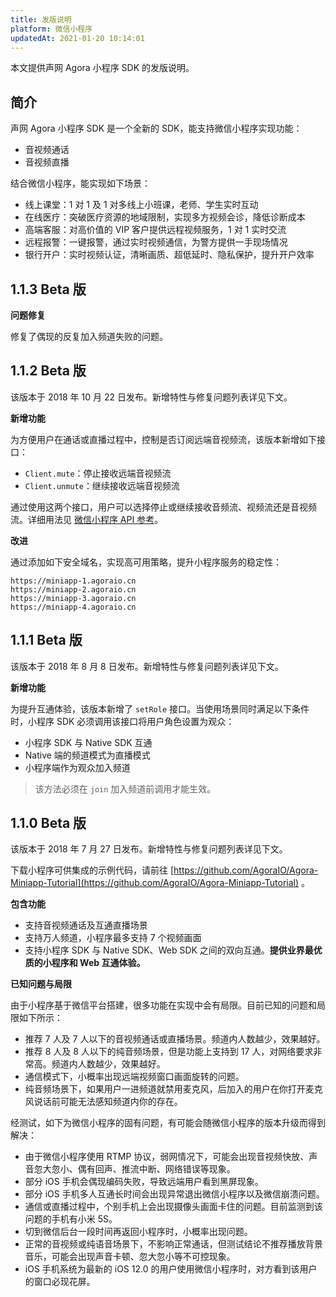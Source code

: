 ```yaml
---
title: 发版说明
platform: 微信小程序
updatedAt: 2021-01-20 10:14:01
---
```


本文提供声网 Agora 小程序 SDK 的发版说明。

## **简介**

声网 Agora 小程序 SDK 是一个全新的 SDK，能支持微信小程序实现功能：

- 音视频通话
- 音视频直播

结合微信小程序，能实现如下场景：

- 线上课堂：1 对 1 及 1 对多线上小班课，老师、学生实时互动
- 在线医疗：突破医疗资源的地域限制，实现多方视频会诊，降低诊断成本
- 高端客服：对高价值的 VIP 客户提供远程视频服务，1 对 1 实时交流
- 远程报警：一键报警，通过实时视频通信，为警方提供一手现场情况
- 银行开户：实时视频认证，清晰画质、超低延时、隐私保护，提升开户效率

## **1.1.3 Beta 版**

**问题修复**

修复了偶现的反复加入频道失败的问题。

## **1.1.2 Beta 版**

该版本于 2018 年 10 月 22 日发布。新增特性与修复问题列表详见下文。

**新增功能**

为方便用户在通话或直播过程中，控制是否订阅远端音视频流，该版本新增如下接口：

- `Client.mute`：停止接收远端音视频流
- `Client.unmute`：继续接收远端音视频流

通过使用这两个接口，用户可以选择停止或继续接收音频流、视频流还是音视频流。详细用法见 [微信小程序 API 参考](https://docs.agora.io/cn/Video/API%20Reference/wechat/index.html)。

**改进**

通过添加如下安全域名，实现高可用策略，提升小程序服务的稳定性：

```
https://miniapp-1.agoraio.cn
https://miniapp-2.agoraio.cn
https://miniapp-3.agoraio.cn
https://miniapp-4.agoraio.cn
```

## **1.1.1 Beta 版**

该版本于 2018 年 8 月 8 日发布。新增特性与修复问题列表详见下文。

**新增功能**

为提升互通体验，该版本新增了 `setRole` 接口。当使用场景同时满足以下条件时，小程序 SDK 必须调用该接口将用户角色设置为观众：

- 小程序 SDK 与 Native SDK 互通
- Native 端的频道模式为直播模式
- 小程序端作为观众加入频道

> 该方法必须在 `join` 加入频道前调用才能生效。

## **1.1.0 Beta 版**

该版本于 2018 年 7 月 27 日发布。新增特性与修复问题列表详见下文。

下载小程序可供集成的示例代码，请前往 [https://github.com/AgoraIO/Agora-Miniapp-Tutorial](https://github.com/AgoraIO/Agora-Miniapp-Tutorial) 。

**包含功能**

- 支持音视频通话及互通直播场景
- 支持万人频道，小程序最多支持 7 个视频画面
- 支持小程序 SDK 与 Native SDK、Web SDK 之间的双向互通。**提供业界最优质的小程序和 Web 互通体验。**

**已知问题与局限**

由于小程序基于微信平台搭建，很多功能在实现中会有局限。目前已知的问题和局限如下所示：

- 推荐 7 人及 7 人以下的音视频通话或直播场景。频道内人数越少，效果越好。
- 推荐 8 人及 8 人以下的纯音频场景，但是功能上支持到 17 人，对网络要求非常高。频道内人数越少，效果越好。
- 通信模式下，小概率出现远端视频窗口画面旋转的问题。
- 纯音频场景下，如果用户一进频道就禁用麦克风，后加入的用户在你打开麦克风说话前可能无法感知频道内你的存在。

经测试，如下为微信小程序的固有问题，有可能会随微信小程序的版本升级而得到解决：

- 由于微信小程序使用 RTMP 协议，弱网情况下，可能会出现音视频快放、声音忽大忽小、偶有回声、推流中断、网络错误等现象。
- 部分 iOS 手机会偶现编码失败，导致远端用户看到黑屏现象。
- 部分 iOS 手机多人互通长时间会出现异常退出微信小程序以及微信崩溃问题。
- 通信或直播过程中，个别手机上会出现摄像头画面卡住的问题。目前监测到该问题的手机有小米 5S。
- 切到微信后台一段时间再返回小程序时，小概率出现问题。
- 正常的音视频或纯语音场景下，不影响正常通话，但测试结论不推荐播放背景音乐，可能会出现声音卡顿、忽大忽小等不可控现象。
- iOS 手机系统为最新的 iOS 12.0 的用户使用微信小程序时，对方看到该用户的窗口必现花屏。
